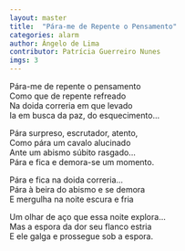 ```yaml
---
layout: master
title:  "Pára-me de Repente o Pensamento"
categories: alarm
author: Ângelo de Lima
contributor: Patrícia Guerreiro Nunes
imgs: 3
---
```


Pára-me de repente o pensamento   
Como que de repente refreado   
Na doida correria em que levado   
Ia em busca da paz, do esquecimento...   

Pára surpreso, escrutador, atento,   
Como pára um cavalo alucinado   
Ante um abismo súbito rasgado...   
Pára e fica e demora-se um momento.   

Pára e fica na doida correria...   
Pára à beira do abismo e se demora   
E mergulha na noite escura e fria   

Um olhar de aço que essa noite explora...   
Mas a espora da dor seu flanco estria   
E ele galga e prossegue sob a espora.   



